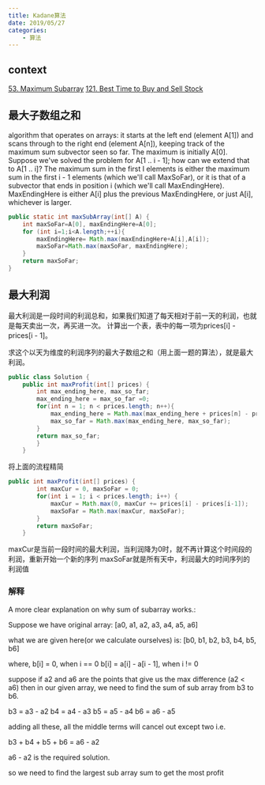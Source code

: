 ```yaml
---
title: Kadane算法
date: 2019/05/27
categories: 
    - 算法
---
```

## context
[53. Maximum Subarray](https://leetcode.com/problems/maximum-subarray/)
[121. Best Time to Buy and Sell Stock](https://leetcode.com/problems/best-time-to-buy-and-sell-stock/discuss/?currentPage=1&orderBy=most_posts&query=)

## 最大子数组之和

algorithm that operates on arrays: it starts at the left end (element A[1]) and scans through to the right end (element A[n]), keeping track of the maximum sum subvector seen so far. The maximum is initially A[0]. Suppose we've solved the problem for A[1 .. i - 1]; how can we extend that to A[1 .. i]? The maximum
sum in the first I elements is either the maximum sum in the first i - 1 elements (which we'll call MaxSoFar), or it is that of a subvector that ends in position i (which we'll call MaxEndingHere).
MaxEndingHere is either A[i] plus the previous MaxEndingHere, or just A[i], whichever is larger.

```java
public static int maxSubArray(int[] A) {
    int maxSoFar=A[0], maxEndingHere=A[0];
    for (int i=1;i<A.length;++i){
    	maxEndingHere= Math.max(maxEndingHere+A[i],A[i]);
    	maxSoFar=Math.max(maxSoFar, maxEndingHere);	
    }
    return maxSoFar;
}
```

## 最大利润

最大利润是一段时间的利润总和，如果我们知道了每天相对于前一天的利润，也就是每天卖出一次，再买进一次。
计算出一个表，表中的每一项为prices[i] - prices[i - 1]。

求这个以天为维度的利润序列的最大子数组之和（用上面一题的算法），就是最大利润。

```java
public class Solution {
    public int maxProfit(int[] prices) {
        int max_ending_here, max_so_far;
        max_ending_here = max_so_far =0;
        for(int n = 1; n < prices.length; n++){
            max_ending_here = Math.max(max_ending_here + prices[n] - prices[n-1], prices[n] - prices[n-1]);
            max_so_far = Math.max(max_ending_here, max_so_far);
        }
        return max_so_far;
        }
    }
```

将上面的流程精简
```java
public int maxProfit(int[] prices) {
        int maxCur = 0, maxSoFar = 0;
        for(int i = 1; i < prices.length; i++) {
            maxCur = Math.max(0, maxCur += prices[i] - prices[i-1]);
            maxSoFar = Math.max(maxCur, maxSoFar);
        }
        return maxSoFar;
    }
```
maxCur是当前一段时间的最大利润，当利润降为0时，就不再计算这个时间段的利润，重新开始一个新的序列
maxSoFar就是所有天中，利润最大的时间序列的利润值

### 解释
A more clear explanation on why sum of subarray works.:

Suppose we have original array:
[a0, a1, a2, a3, a4, a5, a6]

what we are given here(or we calculate ourselves) is:
[b0, b1, b2, b3, b4, b5, b6]

where,
b[i] = 0, when i == 0
b[i] = a[i] - a[i - 1], when i != 0

suppose if a2 and a6 are the points that give us the max difference (a2 < a6)
then in our given array, we need to find the sum of sub array from b3 to b6.

b3 = a3 - a2
b4 = a4 - a3
b5 = a5 - a4
b6 = a6 - a5

adding all these, all the middle terms will cancel out except two
i.e.

b3 + b4 + b5 + b6 = a6 - a2

a6 - a2 is the required solution.

so we need to find the largest sub array sum to get the most profit



